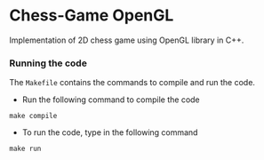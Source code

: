 # Chess-Game OpenGL

Implementation of 2D chess game using OpenGL library in C++.

### Running the code

The `Makefile` contains the commands to compile and run the code.

- Run the following command to compile the code
```
make compile
```
- To run the code, type in the following command
```
make run
```